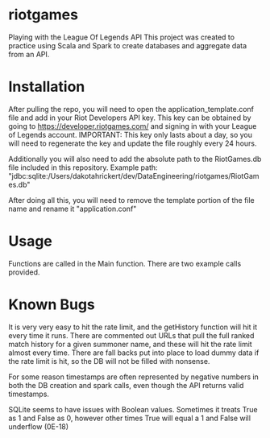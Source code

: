 # riotgames
Playing with the League Of Legends API
This project was created to practice using Scala and Spark to create databases and aggregate data from an API.

# Installation
After pulling the repo, you will need to open the application_template.conf file and add in your Riot Developers API key. This key can be obtained by going to https://developer.riotgames.com/ and signing in with your League of Legends account. IMPORTANT: This key only lasts about a day, so you will need to regenerate the key and update the file roughly every 24 hours. 

Additionally you will also need to add the absolute path to the RiotGames.db file included in this repository. Example path:  "jdbc:sqlite:/Users/dakotahrickert/dev/DataEngineering/riotgames/RiotGames.db"

After doing all this, you will need to remove the template portion of the file name and rename it "application.conf"

# Usage
Functions are called in the Main function. There are two example calls provided.

# Known Bugs
It is very very easy to hit the rate limit, and the getHistory function will hit it every time it runs. There are commented out URLs that pull the full ranked match history for a given summoner name, and these will hit the rate limit almost every time. There are fall backs put into place to load dummy data if the rate limit is hit, so the DB will not be filled with nonsense.

For some reason timestamps are often represented by negative numbers in both the DB creation and spark calls, even though the API returns valid timestamps. 

SQLite seems to have issues with Boolean values. Sometimes it treats True as 1 and False as 0, however other times True will equal a 1 and False will underflow (0E-18)
